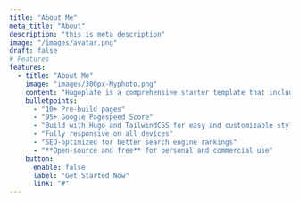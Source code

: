 ```yaml
---
title: "About Me"
meta_title: "About"
description: "this is meta description"
image: "/images/avatar.png"
draft: false
# Features
features:
  - title: "About Me"
    image: "images/300px-Myphoto.png"
    content: "Hugoplate is a comprehensive starter template that includes everything you need to get started with your Hugo project. What's Included in Hugoplate"
    bulletpoints:
      - "10+ Pre-build pages"
      - "95+ Google Pagespeed Score"
      - "Build with Hugo and TailwindCSS for easy and customizable styling"
      - "Fully responsive on all devices"
      - "SEO-optimized for better search engine rankings"
      - "**Open-source and free** for personal and commercial use"
    button:
      enable: false
      label: "Get Started Now"
      link: "#"
---
```

